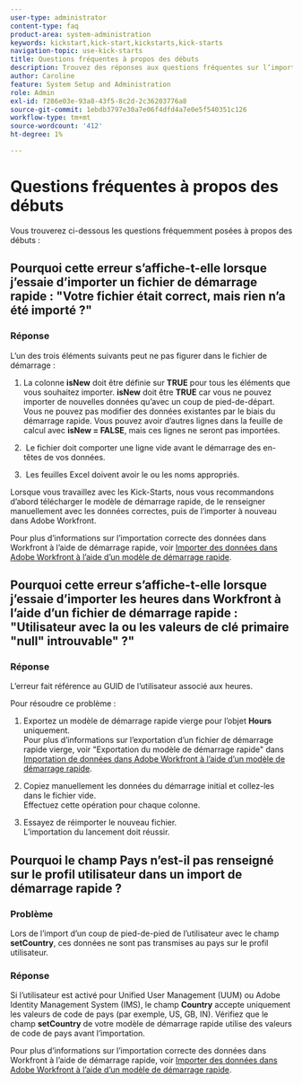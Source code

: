 ```yaml
---
user-type: administrator
content-type: faq
product-area: system-administration
keywords: kickstart,kick-start,kickstarts,kick-starts
navigation-topic: use-kick-starts
title: Questions fréquentes à propos des débuts
description: Trouvez des réponses aux questions fréquentes sur l’importation et l’exportation de données Workfront à l’aide de Démarrages de session.
author: Caroline
feature: System Setup and Administration
role: Admin
exl-id: f286e03e-93a8-43f5-8c2d-2c36203776a8
source-git-commit: 1ebdb3797e30a7e06f4dfd4a7e0e5f540351c126
workflow-type: tm+mt
source-wordcount: '412'
ht-degree: 1%

---
```


# Questions fréquentes à propos des débuts

Vous trouverez ci-dessous les questions fréquemment posées à propos des débuts :

## Pourquoi cette erreur s’affiche-t-elle lorsque j’essaie d’importer un fichier de démarrage rapide : &quot;Votre fichier était correct, mais rien n’a été importé ?&quot;

### Réponse

L’un des trois éléments suivants peut ne pas figurer dans le fichier de démarrage :

1. La colonne **isNew** doit être définie sur **TRUE** pour tous les éléments que vous souhaitez importer. **isNew** doit être **TRUE** car vous ne pouvez importer de nouvelles données qu’avec un coup de pied-de-départ. Vous ne pouvez pas modifier des données existantes par le biais du démarrage rapide. Vous pouvez avoir d’autres lignes dans la feuille de calcul avec **isNew = FALSE**, mais ces lignes ne seront pas importées.

1. &#x200B; Le fichier doit comporter une ligne vide avant le démarrage des en-têtes de vos données.
1. &#x200B; Les feuilles Excel doivent avoir le ou les noms appropriés.

Lorsque vous travaillez avec les Kick-Starts, nous vous recommandons d’abord télécharger le modèle de démarrage rapide, de le renseigner manuellement avec les données correctes, puis de l’importer à nouveau dans Adobe Workfront.

Pour plus d’informations sur l’importation correcte des données dans Workfront à l’aide de démarrage rapide, voir [Importer des données dans Adobe Workfront à l’aide d’un modèle de démarrage rapide](../../../administration-and-setup/manage-workfront/using-kick-starts/import-data-via-kickstarts.md).

## Pourquoi cette erreur s’affiche-t-elle lorsque j’essaie d’importer les heures dans Workfront à l’aide d’un fichier de démarrage rapide : &quot;Utilisateur avec la ou les valeurs de clé primaire &quot;null&quot; introuvable&quot; ?&quot;

### Réponse

L’erreur fait référence au GUID de l’utilisateur associé aux heures.

Pour résoudre ce problème :

1. Exportez un modèle de démarrage rapide vierge pour l’objet **Hours** uniquement.\
   Pour plus d’informations sur l’exportation d’un fichier de démarrage rapide vierge, voir &quot;Exportation du modèle de démarrage rapide&quot; dans [Importation de données dans Adobe Workfront à l’aide d’un modèle de démarrage rapide](../../../administration-and-setup/manage-workfront/using-kick-starts/import-data-via-kickstarts.md).

1. Copiez manuellement les données du démarrage initial et collez-les dans le fichier vide.\
   Effectuez cette opération pour chaque colonne.
1. Essayez de réimporter le nouveau fichier.\
   L’importation du lancement doit réussir.

## Pourquoi le champ Pays n’est-il pas renseigné sur le profil utilisateur dans un import de démarrage rapide ?

### Problème

Lors de l’import d’un coup de pied-de-pied de l’utilisateur avec le champ **setCountry**, ces données ne sont pas transmises au pays sur le profil utilisateur.

### Réponse

Si l’utilisateur est activé pour Unified User Management (UUM) ou Adobe Identity Management System (IMS), le champ **Country** accepte uniquement les valeurs de code de pays (par exemple, US, GB, IN). Vérifiez que le champ **setCountry** de votre modèle de démarrage rapide utilise des valeurs de code de pays avant l’importation.

Pour plus d’informations sur l’importation correcte des données dans Workfront à l’aide de démarrage rapide, voir [Importer des données dans Adobe Workfront à l’aide d’un modèle de démarrage rapide](/help/quicksilver/administration-and-setup/manage-workfront/using-kick-starts/import-data-via-kickstarts.md).
